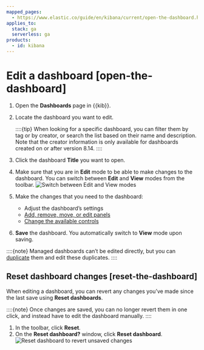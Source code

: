 ```yaml
---
mapped_pages:
  - https://www.elastic.co/guide/en/kibana/current/open-the-dashboard.html
applies_to:
  stack: ga
  serverless: ga
products:
  - id: kibana
---
```


# Edit a dashboard [open-the-dashboard]

1. Open the **Dashboards** page in {{kib}}.
2. Locate the dashboard you want to edit.

   ::::{tip}
   When looking for a specific dashboard, you can filter them by tag or by creator, or search the list based on their name and description. Note that the creator information is only available for dashboards created on or after version 8.14.
   ::::

3. Click the dashboard **Title** you want to open.
4. Make sure that you are in **Edit** mode to be able to make changes to the dashboard. You can switch between **Edit** and **View** modes from the toolbar.
   ![Switch between Edit and View modes](https://images.contentstack.io/v3/assets/bltefdd0b53724fa2ce/blt619b284e92c2be27/6750f3a512a5eae780936fe3/switch-to-view-mode-8.17.0.gif)

5. Make the changes that you need to the dashboard:

    * Adjust the dashboard’s settings
    * [Add, remove, move, or edit panels](../visualize.md#panels-editors)
    * [Change the available controls](add-controls.md)

6. **Save** the dashboard. You automatically switch to **View** mode upon saving.

::::{note}
Managed dashboards can’t be edited directly, but you can [duplicate](duplicate-dashboards.md) them and edit these duplicates.
::::


## Reset dashboard changes [reset-the-dashboard]

When editing a dashboard, you can revert any changes you’ve made since the last save using **Reset dashboards**.

::::{note}
Once changes are saved, you can no longer revert them in one click, and instead have to edit the dashboard manually.
::::


1. In the toolbar, click **Reset**.
2. On the **Reset dashboard?** window, click **Reset dashboard**.
   ![Reset dashboard to revert unsaved changes](https://images.contentstack.io/v3/assets/bltefdd0b53724fa2ce/blte0c08bede75b3874/6750f5566cdeea14b273b048/reset-dashboard-8.17.0.gif)

